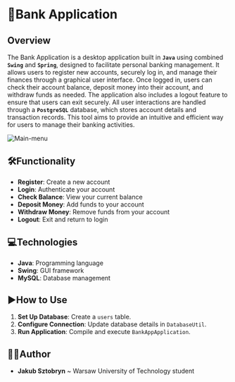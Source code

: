 # 🏦Bank Application 

## Overview

The Bank Application is a desktop application built in **`Java`** using combined **`Swing`** and **`Spring`**, designed to facilitate personal banking management. It allows users to register new accounts, securely log in, and manage their finances through a graphical user interface. Once logged in, users can check their account balance, deposit money into their account, and withdraw funds as needed. The application also includes a logout feature to ensure that users can exit securely. All user interactions are handled through a **`PostgreSQL`** database, which stores account details and transaction records. This tool aims to provide an intuitive and efficient way for users to manage their banking activities. 

![Main-menu](https://github.com/user-attachments/assets/2d17e3e5-c82e-4a24-9738-873cde78e014)


## 🛠️Functionality

- **Register**: Create a new account 
- **Login**: Authenticate your account 
- **Check Balance**: View your current balance 
- **Deposit Money**: Add funds to your account 
- **Withdraw Money**: Remove funds from your account 
- **Logout**: Exit and return to login 

## 💻Technologies

- **Java**: Programming language 
- **Swing**: GUI framework 
- **MySQL**: Database management 

## ▶️How to Use

1. **Set Up Database**: Create a `users` table.
2. **Configure Connection**: Update database details in `DatabaseUtil`.
3. **Run Application**: Compile and execute `BankAppApplication`.

## 🙋‍♂️Author
- **Jakub Sztobryn** ~ Warsaw University of Technology student
